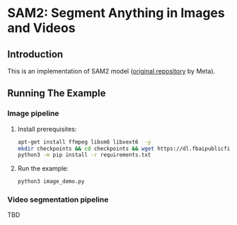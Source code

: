 # SAM2: Segment Anything in Images and Videos

## Introduction

This is an implementation of SAM2 model ([original repository](https://github.com/facebookresearch/sam2/tree/main) by Meta).

## Running The Example

### Image pipeline

1. Install prerequisites:

    ```bash
    apt-get install ffmpeg libsm6 libxext6  -y
    mkdir checkpoints && cd checkpoints && wget https://dl.fbaipublicfiles.com/segment_anything_2/092824/sam2.1_hiera_large.pt
    python3 -m pip install -r requirements.txt
    ```

2. Run the example:

    ```bash
    python3 image_demo.py
    ```

### Video segmentation pipeline

TBD
